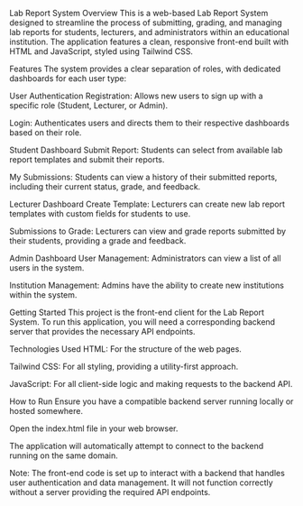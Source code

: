 Lab Report System
Overview
This is a web-based Lab Report System designed to streamline the process of submitting, grading, and managing lab reports for students, lecturers, and administrators within an educational institution. The application features a clean, responsive front-end built with HTML and JavaScript, styled using Tailwind CSS.

Features
The system provides a clear separation of roles, with dedicated dashboards for each user type:

User Authentication
Registration: Allows new users to sign up with a specific role (Student, Lecturer, or Admin).

Login: Authenticates users and directs them to their respective dashboards based on their role.

Student Dashboard
Submit Report: Students can select from available lab report templates and submit their reports.

My Submissions: Students can view a history of their submitted reports, including their current status, grade, and feedback.

Lecturer Dashboard
Create Template: Lecturers can create new lab report templates with custom fields for students to use.

Submissions to Grade: Lecturers can view and grade reports submitted by their students, providing a grade and feedback.

Admin Dashboard
User Management: Administrators can view a list of all users in the system.

Institution Management: Admins have the ability to create new institutions within the system.

Getting Started
This project is the front-end client for the Lab Report System. To run this application, you will need a corresponding backend server that provides the necessary API endpoints.

Technologies Used
HTML: For the structure of the web pages.

Tailwind CSS: For all styling, providing a utility-first approach.

JavaScript: For all client-side logic and making requests to the backend API.

How to Run
Ensure you have a compatible backend server running locally or hosted somewhere.

Open the index.html file in your web browser.

The application will automatically attempt to connect to the backend running on the same domain.

Note: The front-end code is set up to interact with a backend that handles user authentication and data management. It will not function correctly without a server providing the required API endpoints.
